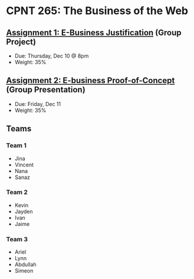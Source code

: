 # CPNT 265: The Business of the Web
## [Assignment 1: E-Business Justification](https://github.com/sait-wbdv/assessments/tree/master/cpnt265/waterfall/assignment-1) (Group Project)
- Due: Thursday, Dec 10 @ 8pm 
- Weight: 35%

## [Assignment 2: E-business Proof-of-Concept](https://github.com/sait-wbdv/assessments/tree/master/cpnt265/waterfall/assignment-2) (Group Presentation)
- Due: Friday, Dec 11
- Weight: 35%

## Teams
### Team 1
- Jina
- Vincent
- Nana
- Sanaz

### Team 2
- Kevin
- Jayden
- Ivan
- Jaime

### Team 3
- Ariel
- Lynn
- Abdullah
- Simeon